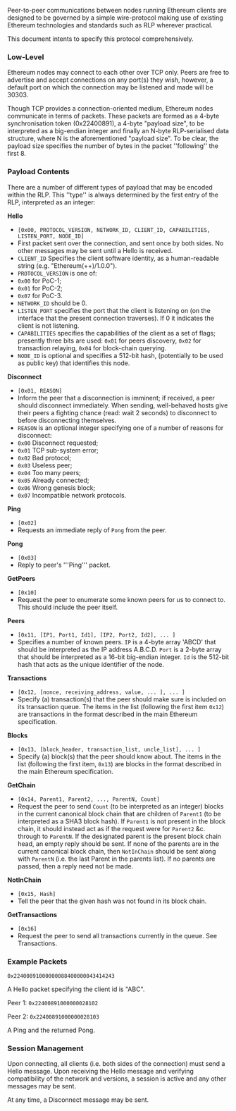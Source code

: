 Peer-to-peer communications between nodes running Ethereum clients are designed to be governed by a simple wire-protocol making use of existing Ethereum technologies and standards such as RLP wherever practical.

This document intents to specify this protocol comprehensively.


### Low-Level

Ethereum nodes may connect to each other over TCP only. Peers are free to advertise and accept connections on any port(s) they wish, however, a default port on which the connection may be listened and made will be 30303.

Though TCP provides a connection-oriented medium, Ethereum nodes communicate in terms of packets. These packets are formed as a 4-byte synchronisation token (0x22400891), a 4-byte "payload size", to be interpreted as a big-endian integer and finally an N-byte RLP-serialised data structure, where N is the aforementioned "payload size". To be clear, the payload size specifies the number of bytes in the packet ''following'' the first 8.


### Payload Contents

There are a number of different types of payload that may be encoded within the RLP. This ''type'' is always determined by the first entry of the RLP, interpreted as an integer:

**Hello**
* `[0x00, PROTOCOL_VERSION, NETWORK_ID, CLIENT_ID, CAPABILITIES, LISTEN_PORT, NODE_ID]`
* First packet sent over the connection, and sent once by both sides. No other messages may be sent until a Hello is received.
* `CLIENT_ID` Specifies the client software identity, as a human-readable string (e.g. "Ethereum(++)/1.0.0").
* `PROTOCOL_VERSION` is one of:
* `0x00` for PoC-1;
* `0x01` for PoC-2;
* `0x07` for PoC-3.
* `NETWORK_ID` should be 0.
* `LISTEN_PORT` specifies the port that the client is listening on (on the interface that the present connection traverses). If 0 it indicates the client is not listening.
* `CAPABILITIES` specifies the capabilities of the client as a set of flags; presently three bits are used: `0x01` for peers discovery, `0x02` for transaction relaying, `0x04` for block-chain querying.
* `NODE_ID` is optional and specifies a 512-bit hash, (potentially to be used as public key) that identifies this node.

**Disconnect**
* `[0x01, REASON]`
* Inform the peer that a disconnection is imminent; if received, a peer should disconnect immediately. When sending, well-behaved hosts give their peers a fighting chance (read: wait 2 seconds) to disconnect to before disconnecting themselves.
* `REASON` is an optional integer specifying one of a number of reasons for disconnect:
* `0x00` Disconnect requested;
* `0x01` TCP sub-system error;
* `0x02` Bad protocol;
* `0x03` Useless peer;
* `0x04` Too many peers;
* `0x05` Already connected;
* `0x06` Wrong genesis block;
* `0x07` Incompatible network protocols.

**Ping**
* `[0x02]`
* Requests an immediate reply of `Pong` from the peer.

**Pong**
* `[0x03]`
* Reply to peer's '''Ping''' packet.

**GetPeers**
* `[0x10]`
* Request the peer to enumerate some known peers for us to connect to. This should include the peer itself.

**Peers**
* `[0x11, [IP1, Port1, Id1], [IP2, Port2, Id2], ... ]`
* Specifies a number of known peers. `IP` is a 4-byte array 'ABCD' that should be interpreted as the IP address A.B.C.D. `Port` is a 2-byte array that should be interpreted as a 16-bit big-endian integer. `Id` is the 512-bit hash that acts as the unique identifier of the node.

**Transactions**
* `[0x12, [nonce, receiving_address, value, ... ], ... ]`
* Specify (a) transaction(s) that the peer should make sure is included on its transaction queue. The items in the list (following the first item `0x12`) are transactions in the format described in the main Ethereum specification.

**Blocks**
* `[0x13, [block_header, transaction_list, uncle_list], ... ]`
* Specify (a) block(s) that the peer should know about. The items in the list (following the first item, `0x13`) are blocks in the format described in the main Ethereum specification.

**GetChain**
* `[0x14, Parent1, Parent2, ..., ParentN, Count]`
* Request the peer to send `Count` (to be interpreted as an integer) blocks in the current canonical block chain that are children of `Parent1` (to be interpreted as a SHA3 block hash). If `Parent1` is not present in the block chain, it should instead act as if the request were for `Parent2` &c. through to `ParentN`. If the designated parent is the present block chain head, an empty reply should be sent. If none of the parents are in the current canonical block chain, then `NotInChain` should be sent along with `ParentN` (i.e. the last Parent in the parents list). If no parents are passed, then a reply need not be made.

**NotInChain**
* `[0x15, Hash]`
* Tell the peer that the given hash was not found in its block chain.

**GetTransactions**
* `[0x16]`
* Request the peer to send all transactions currently in the queue. See Transactions.


### Example Packets

`0x22400891000000088400000043414243`

A Hello packet specifying the client id is "ABC".

Peer 1: `0x22400891000000028102`

Peer 2: `0x22400891000000028103`

A Ping and the returned Pong.


### Session Management

Upon connecting, all clients (i.e. both sides of the connection) must send a Hello message. Upon receiving the Hello message and verifying compatibility of the network and versions, a session is active and any other messages may be sent.

At any time, a Disconnect message may be sent.
